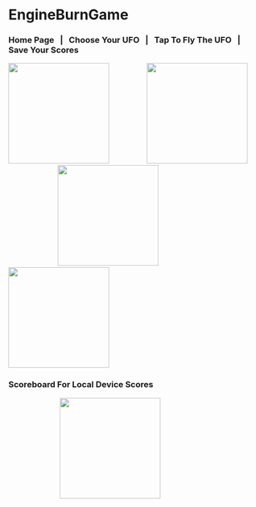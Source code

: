 # EngineBurnGame

### Home Page &nbsp; | &nbsp; Choose Your UFO &nbsp; | &nbsp; Tap To Fly The UFO &nbsp; | &nbsp; Save Your Scores
<img src="https://i.imgur.com/v9K5TxN.png" height="200"> &nbsp;&nbsp;&nbsp;&nbsp;&nbsp;&nbsp;&nbsp;&nbsp;&nbsp;&nbsp;&nbsp;&nbsp;&nbsp;&nbsp;&nbsp;&nbsp;&nbsp; <img src="https://i.imgur.com/Z9Ns2Iv.png" height="200"> &nbsp;&nbsp;&nbsp;&nbsp;&nbsp;&nbsp;&nbsp;&nbsp;&nbsp;&nbsp;&nbsp;&nbsp;&nbsp;&nbsp;&nbsp;&nbsp;&nbsp;&nbsp;&nbsp;&nbsp;&nbsp;&nbsp;&nbsp;&nbsp; <img src="https://i.imgur.com/B7NQKAQ.png" height="200"> &nbsp;&nbsp;&nbsp;&nbsp;&nbsp;&nbsp;&nbsp;&nbsp;&nbsp;&nbsp;&nbsp;&nbsp;&nbsp;&nbsp;&nbsp;&nbsp;&nbsp;&nbsp;&nbsp;&nbsp;&nbsp;&nbsp;&nbsp;&nbsp;&nbsp;&nbsp; <img src="https://i.imgur.com/qKheWd1.png" height="200">
### Scoreboard For Local Device Scores
&nbsp;&nbsp;&nbsp;&nbsp;&nbsp;&nbsp;&nbsp;&nbsp;&nbsp;&nbsp;&nbsp;&nbsp;&nbsp;&nbsp;&nbsp;&nbsp;&nbsp;&nbsp;&nbsp;&nbsp;&nbsp;&nbsp;&nbsp;&nbsp;&nbsp; <img src="https://i.imgur.com/c3aSrO0.png" height="200">